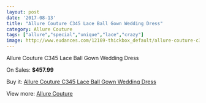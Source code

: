 ```yaml
---
layout: post
date: '2017-08-13'
title: "Allure Couture C345 Lace Ball Gown Wedding Dress"
category: Allure Couture
tags: ["allure","special","unique","lace","crazy"]
image: http://www.eudances.com/12169-thickbox_default/allure-couture-c345-lace-ball-gown-wedding-dress.jpg
---
```

Allure Couture C345 Lace Ball Gown Wedding Dress

On Sales: **$457.99**
<a href="https://www.eudances.com/en/allure-couture/3798-allure-couture-c345-lace-ball-gown-wedding-dress.html"><amp-img layout="responsive" width="600" height="600" src="//www.eudances.com/12169-thickbox_default/allure-couture-c345-lace-ball-gown-wedding-dress.jpg" alt="Allure Couture C345 Lace Ball Gown Wedding Dress 0" /></a>
<a href="https://www.eudances.com/en/allure-couture/3798-allure-couture-c345-lace-ball-gown-wedding-dress.html"><amp-img layout="responsive" width="600" height="600" src="//www.eudances.com/12173-thickbox_default/allure-couture-c345-lace-ball-gown-wedding-dress.jpg" alt="Allure Couture C345 Lace Ball Gown Wedding Dress 1" /></a>
<a href="https://www.eudances.com/en/allure-couture/3798-allure-couture-c345-lace-ball-gown-wedding-dress.html"><amp-img layout="responsive" width="600" height="600" src="//www.eudances.com/12172-thickbox_default/allure-couture-c345-lace-ball-gown-wedding-dress.jpg" alt="Allure Couture C345 Lace Ball Gown Wedding Dress 2" /></a>
<a href="https://www.eudances.com/en/allure-couture/3798-allure-couture-c345-lace-ball-gown-wedding-dress.html"><amp-img layout="responsive" width="600" height="600" src="//www.eudances.com/12171-thickbox_default/allure-couture-c345-lace-ball-gown-wedding-dress.jpg" alt="Allure Couture C345 Lace Ball Gown Wedding Dress 3" /></a>
<a href="https://www.eudances.com/en/allure-couture/3798-allure-couture-c345-lace-ball-gown-wedding-dress.html"><amp-img layout="responsive" width="600" height="600" src="//www.eudances.com/12170-thickbox_default/allure-couture-c345-lace-ball-gown-wedding-dress.jpg" alt="Allure Couture C345 Lace Ball Gown Wedding Dress 4" /></a>

Buy it: [Allure Couture C345 Lace Ball Gown Wedding Dress](https://www.eudances.com/en/allure-couture/3798-allure-couture-c345-lace-ball-gown-wedding-dress.html "Allure Couture C345 Lace Ball Gown Wedding Dress")

View more: [Allure Couture](https://www.eudances.com/en/37-allure-couture "Allure Couture")